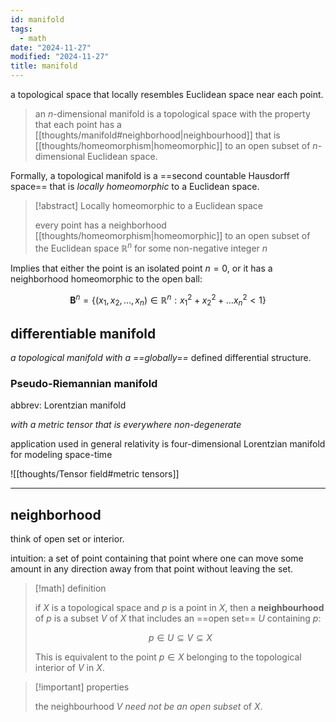 ```yaml
---
id: manifold
tags:
  - math
date: "2024-11-27"
modified: "2024-11-27"
title: manifold
---
```


a topological space that locally resembles Euclidean space near each point.

> an $n$-dimensional manifold is a topological space with the property that each point has a [[thoughts/manifold#neighborhood|neighbourhood]] that is [[thoughts/homeomorphism|homeomorphic]] to an open subset of $n$-dimensional Euclidean space.

Formally, a topological manifold is a ==second countable Hausdorff space== that is _locally homeomorphic_ to a Euclidean space.

> [!abstract] Locally homeomorphic to a Euclidean space
>
> every point has a neighborhood [[thoughts/homeomorphism|homeomorphic]] to an open subset of the Euclidean space $\mathbb{R}^n$ for some non-negative integer $n$

Implies that either the point is an isolated point $n=0$, or it has a neighborhood homeomorphic to the open ball:

$$
\mathbf{B}^n = \{(x_{1},x_{2},\ldots, x_n) \in \mathbb{R}^n : x_1^2 + x_2^2 + \ldots x_n^2 <1\}
$$

## differentiable manifold

_a topological manifold with a_ _==globally==_ defined differential structure.

### Pseudo-Riemannian manifold

abbrev: Lorentzian manifold

_with a metric tensor that is everywhere non-degenerate_

application used in general relativity is four-dimensional Lorentzian manifold for modeling space-time

![[thoughts/Tensor field#metric tensors]]

---

## neighborhood

think of open set or interior.

intuition: a set of point containing that point where one can move some amount in any direction away from that point without leaving the set.

> [!math] definition
>
> if $X$ is a topological space and $p$ is a point in $X$, then a **neighbourhood** of $p$ is a subset $V$ of $X$ that includes an ==open set== $U$ containing $p$:
>
> $$
> p \in U \subseteq V \subseteq X
> $$
>
> This is equivalent to the point $p \in X$ belonging to the topological interior of $V$ in $X$.

> [!important] properties
>
> the neighbourhood $V$ _need not be an open subset_ of $X$.
